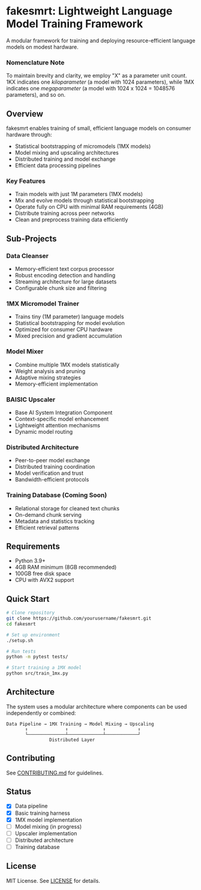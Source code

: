 # fakesmrt: Lightweight Language Model Training Framework

A modular framework for training and deploying resource-efficient language models on modest hardware.

### Nomenclature Note

To maintain brevity and clarity, we employ "X" as a parameter unit count. 1KX indicates one *kiloparameter* (a model with 1024 parameters), while 1MX indicates one *megaparameter* (a model with 1024 x 1024 = 1048576 parameters), and so on.

## Overview

fakesmrt enables training of small, efficient language models on consumer hardware through:
- Statistical bootstrapping of micromodels (1MX models)
- Model mixing and upscaling architectures
- Distributed training and model exchange
- Efficient data processing pipelines

### Key Features

- Train models with just 1M parameters (1MX models)
- Mix and evolve models through statistical bootstrapping
- Operate fully on CPU with minimal RAM requirements (4GB)
- Distribute training across peer networks
- Clean and preprocess training data efficiently

## Sub-Projects

### Data Cleanser
- Memory-efficient text corpus processor
- Robust encoding detection and handling
- Streaming architecture for large datasets
- Configurable chunk size and filtering

### 1MX Micromodel Trainer
- Trains tiny (1M parameter) language models
- Statistical bootstrapping for model evolution
- Optimized for consumer CPU hardware
- Mixed precision and gradient accumulation

### Model Mixer
- Combine multiple 1MX models statistically
- Weight analysis and pruning
- Adaptive mixing strategies
- Memory-efficient implementation

### BAISIC Upscaler
- Base AI System Integration Component
- Context-specific model enhancement
- Lightweight attention mechanisms
- Dynamic model routing

### Distributed Architecture
- Peer-to-peer model exchange
- Distributed training coordination
- Model verification and trust
- Bandwidth-efficient protocols

### Training Database (Coming Soon)
- Relational storage for cleaned text chunks
- On-demand chunk serving
- Metadata and statistics tracking
- Efficient retrieval patterns

## Requirements

- Python 3.9+
- 4GB RAM minimum (8GB recommended)
- 100GB free disk space
- CPU with AVX2 support

## Quick Start

```bash
# Clone repository
git clone https://github.com/yourusername/fakesmrt.git
cd fakesmrt

# Set up environment
./setup.sh

# Run tests
python -m pytest tests/

# Start training a 1MX model
python src/train_1mx.py
```

## Architecture

The system uses a modular architecture where components can be used independently or combined:

```
Data Pipeline → 1MX Training → Model Mixing → Upscaling
       ↑              ↑             ↑            ↑
       └──────────────┴─────────────┴────────────┘
                Distributed Layer
```

## Contributing

See [CONTRIBUTING.md](CONTRIBUTING.md) for guidelines.

## Status

- [x] Data pipeline
- [x] Basic training harness
- [x] 1MX model implementation
- [ ] Model mixing (in progress)
- [ ] Upscaler implementation
- [ ] Distributed architecture
- [ ] Training database

## License

MIT License. See [LICENSE](LICENSE) for details.
